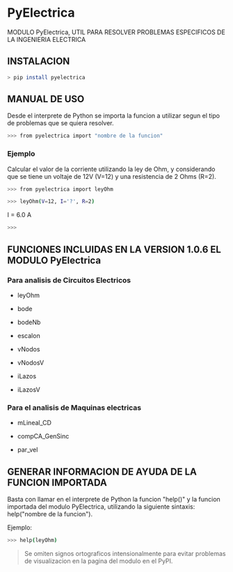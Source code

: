 # PyElectrica
MODULO PyElectrica, UTIL PARA RESOLVER PROBLEMAS ESPECIFICOS DE LA INGENIERIA ELECTRICA

## INSTALACION
```bash
> pip install pyelectrica
```
## MANUAL DE USO
Desde el interprete de Python se importa la funcion a utilizar segun el tipo de problemas que se quiera resolver.
```bash
>>> from pyelectrica import "nombre de la funcion"
```
### Ejemplo
Calcular el valor de la corriente utilizando la ley de Ohm, y considerando que se tiene un voltaje de 12V (V=12)
y una resistencia de 2 Ohms (R=2).
```bash
>>> from pyelectrica import leyOhm
```
```bash
>>> leyOhm(V=12, I='?', R=2)
```
I = 6.0 A
```bash
>>>
```
## FUNCIONES INCLUIDAS EN LA VERSION 1.0.6 EL MODULO PyElectrica

### Para analisis de Circuitos Electricos

* leyOhm

* bode

* bodeNb

* escalon

* vNodos

* vNodosV

* iLazos

* iLazosV

### Para el analisis de Maquinas electricas

* mLineal_CD

* compCA_GenSinc

* par_vel

## GENERAR INFORMACION DE AYUDA DE LA FUNCION IMPORTADA
Basta con llamar en el interprete de Python la funcion "help()" y la funcion importada del modulo PyElectrica,
utilizando la siguiente sintaxis: help("nombre de la funcion").

Ejemplo:
```bash
>>> help(leyOhm)
```

> Se omiten signos ortograficos intensionalmente para evitar problemas de visualizacion en la pagina del modulo en el PyPI.
